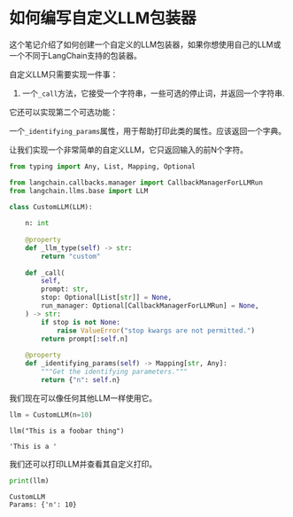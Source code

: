 # 如何编写自定义LLM包装器
这个笔记介绍了如何创建一个自定义的LLM包装器，如果你想使用自己的LLM或一个不同于LangChain支持的包装器。

自定义LLM只需要实现一件事：

1. 一个`_call`方法，它接受一个字符串，一些可选的停止词，并返回一个字符串.

它还可以实现第二个可选功能：

一个`_identifying_params`属性，用于帮助打印此类的属性。应该返回一个字典。

让我们实现一个非常简单的自定义LLM，它只返回输入的前N个字符。

```python
from typing import Any, List, Mapping, Optional

from langchain.callbacks.manager import CallbackManagerForLLMRun
from langchain.llms.base import LLM

class CustomLLM(LLM):
    
    n: int
        
    @property
    def _llm_type(self) -> str:
        return "custom"
    
    def _call(
        self,
        prompt: str,
        stop: Optional[List[str]] = None,
        run_manager: Optional[CallbackManagerForLLMRun] = None,
    ) -> str:
        if stop is not None:
            raise ValueError("stop kwargs are not permitted.")
        return prompt[:self.n]
    
    @property
    def _identifying_params(self) -> Mapping[str, Any]:
        """Get the identifying parameters."""
        return {"n": self.n}
```

我们现在可以像任何其他LLM一样使用它。
```python
llm = CustomLLM(n=10)
```
```pycon
llm("This is a foobar thing")
```
```pycon
'This is a '
```

我们还可以打印LLM并查看其自定义打印。

```python
print(llm)
```
```pycon
CustomLLM
Params: {'n': 10}
```
